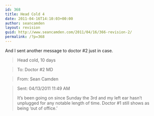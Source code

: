 ```yaml
---
id: 368
title: Head Cold 4
date: 2011-04-16T14:10:03+00:00
author: seancamden
layout: revision
guid: http://www.seancamden.com/2011/04/16/366-revision-2/
permalink: /?p=368
---
```

And I sent another message to doctor #2 just in case.

> Head cold, 10 days
  
> To: Doctor #2 MD
  
> From: Sean Camden
  
> Sent: 04/13/2011 11:49 AM
> 
> It&#8217;s been going on since Sunday the 3rd and my left ear hasn&#8217;t unplugged for any notable length of time. Doctor #1 still shows as being &#8216;out of office.&#8217;